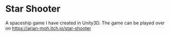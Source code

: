 # Star Shooter
A spaceship game I have created in Unity3D. The game can be played over on https://arian-moh.itch.io/star-shooter
